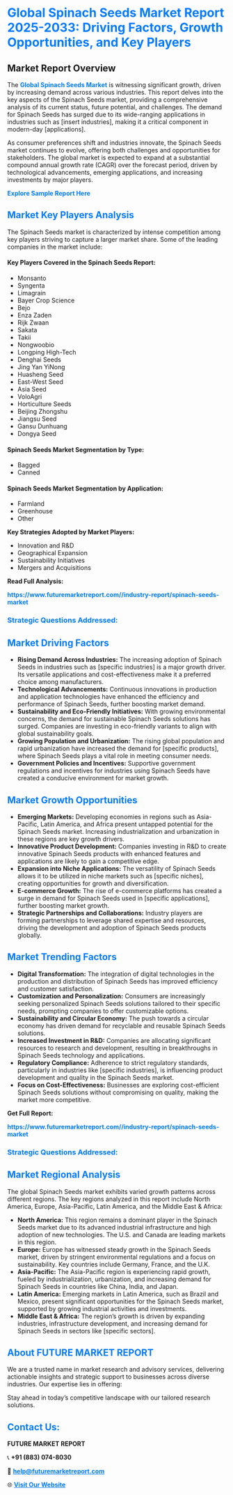 <h1 style="color: #007BFF;">Global Spinach Seeds Market Report 2025-2033: Driving Factors, Growth Opportunities, and Key Players</h1>

<section id="overview">
<h2>Market Report Overview</h2>
<p>The <a href="https://www.futuremarketreport.com//industry-report/spinach-seeds-market" style="color: #007BFF; text-decoration: none;"><strong>Global Spinach Seeds Market</strong></a> is witnessing significant growth, driven by increasing demand across various industries. This report delves into the key aspects of the Spinach Seeds market, providing a comprehensive analysis of its current status, future potential, and challenges. The demand for Spinach Seeds has surged due to its wide-ranging applications in industries such as [insert industries], making it a critical component in modern-day [applications].</p>
<p>As consumer preferences shift and industries innovate, the Spinach Seeds market continues to evolve, offering both challenges and opportunities for stakeholders. The global market is expected to expand at a substantial compound annual growth rate (CAGR) over the forecast period, driven by technological advancements, emerging applications, and increasing investments by major players.</p>
</section>

<section id="overview">
<p><a href="https://www.futuremarketreport.com//request-sample/reportId=90827" style="color: #007BFF; text-decoration: none;"><strong>Explore Sample Report Here</strong></a></p>
</section>

<section id="key-players">
<h2 style="color: #007BFF;">Market Key Players Analysis</h2>
<p>The Spinach Seeds market is characterized by intense competition among key players striving to capture a larger market share. Some of the leading companies in the market include:</p>
<h4>Key Players Covered in the Spinach Seeds Report:</h4>
<ul><li>Monsanto</li><li>Syngenta</li><li>Limagrain</li><li>Bayer Crop Science</li><li>Bejo</li><li>Enza Zaden</li><li>Rijk Zwaan</li><li>Sakata</li><li>Takii</li><li>Nongwoobio</li><li>Longping High-Tech</li><li>Denghai Seeds</li><li>Jing Yan YiNong</li><li>Huasheng Seed</li><li>East-West Seed</li><li>Asia Seed</li><li>VoloAgri</li><li>Horticulture Seeds</li><li>Beijing Zhongshu</li><li>Jiangsu Seed</li><li>Gansu Dunhuang</li><li>Dongya Seed</li></ul>
<h4>Spinach Seeds Market Segmentation by Type:</h4>
<ul><li>Bagged</li><li>Canned</li></ul>

<h4>Spinach Seeds Market Segmentation by Application:</h4>
<ul><li>Farmland</li><li>Greenhouse</li><li>Other</li></ul>
<p><strong>Key Strategies Adopted by Market Players:</strong></p>
<ul>
<li>Innovation and R&D</li>
<li>Geographical Expansion</li>
<li>Sustainability Initiatives</li>
<li>Mergers and Acquisitions</li>
</ul>
</section>

<section>
<p><strong>Read Full Analysis: </strong></p><a href="https://www.futuremarketreport.com//industry-report/spinach-seeds-market" style="color: #007BFF; text-decoration: none;"><strong>https://www.futuremarketreport.com//industry-report/spinach-seeds-market</strong></a>
<h3 style="color: #007BFF;">Strategic Questions Addressed:</h3>
</section>

<section id="driving-factors">
<h2 style="color: #007BFF;">Market Driving Factors</h2>
<ul>
<li><strong>Rising Demand Across Industries:</strong> The increasing adoption of Spinach Seeds in industries such as [specific industries] is a major growth driver. Its versatile applications and cost-effectiveness make it a preferred choice among manufacturers.</li>
<li><strong>Technological Advancements:</strong> Continuous innovations in production and application technologies have enhanced the efficiency and performance of Spinach Seeds, further boosting market demand.</li>
<li><strong>Sustainability and Eco-Friendly Initiatives:</strong> With growing environmental concerns, the demand for sustainable Spinach Seeds solutions has surged. Companies are investing in eco-friendly variants to align with global sustainability goals.</li>
<li><strong>Growing Population and Urbanization:</strong> The rising global population and rapid urbanization have increased the demand for [specific products], where Spinach Seeds plays a vital role in meeting consumer needs.</li>
<li><strong>Government Policies and Incentives:</strong> Supportive government regulations and incentives for industries using Spinach Seeds have created a conducive environment for market growth.</li>
</ul>
</section>

<section id="growth-opportunities">
<h2 style="color: #007BFF;">Market Growth Opportunities</h2>
<ul>
<li><strong>Emerging Markets:</strong> Developing economies in regions such as Asia-Pacific, Latin America, and Africa present untapped potential for the Spinach Seeds market. Increasing industrialization and urbanization in these regions are key growth drivers.</li>
<li><strong>Innovative Product Development:</strong> Companies investing in R&D to create innovative Spinach Seeds products with enhanced features and applications are likely to gain a competitive edge.</li>
<li><strong>Expansion into Niche Applications:</strong> The versatility of Spinach Seeds allows it to be utilized in niche markets such as [specific niches], creating opportunities for growth and diversification.</li>
<li><strong>E-commerce Growth:</strong> The rise of e-commerce platforms has created a surge in demand for Spinach Seeds used in [specific applications], further boosting market growth.</li>
<li><strong>Strategic Partnerships and Collaborations:</strong> Industry players are forming partnerships to leverage shared expertise and resources, driving the development and adoption of Spinach Seeds products globally.</li>
</ul>
</section>

<section id="trending-factors">
<h2 style="color: #007BFF;">Market Trending Factors</h2>
<ul>
<li><strong>Digital Transformation:</strong> The integration of digital technologies in the production and distribution of Spinach Seeds has improved efficiency and customer satisfaction.</li>
<li><strong>Customization and Personalization:</strong> Consumers are increasingly seeking personalized Spinach Seeds solutions tailored to their specific needs, prompting companies to offer customizable options.</li>
<li><strong>Sustainability and Circular Economy:</strong> The push towards a circular economy has driven demand for recyclable and reusable Spinach Seeds solutions.</li>
<li><strong>Increased Investment in R&D:</strong> Companies are allocating significant resources to research and development, resulting in breakthroughs in Spinach Seeds technology and applications.</li>
<li><strong>Regulatory Compliance:</strong> Adherence to strict regulatory standards, particularly in industries like [specific industries], is influencing product development and quality in the Spinach Seeds market.</li>
<li><strong>Focus on Cost-Effectiveness:</strong> Businesses are exploring cost-efficient Spinach Seeds solutions without compromising on quality, making the market more competitive.</li>
</ul>
</section>

<section>
<p><strong>Get Full Report: </strong></p><a href="https://www.futuremarketreport.com//industry-report/spinach-seeds-market" style="color: #007BFF; text-decoration: none;"><strong>https://www.futuremarketreport.com//industry-report/spinach-seeds-market</strong></a>
<h3 style="color: #007BFF;">Strategic Questions Addressed:</h3>
</section>


<section id="regional-analysis">
<h2 style="color: #007BFF;">Market Regional Analysis</h2>
<p>The global Spinach Seeds market exhibits varied growth patterns across different regions. The key regions analyzed in this report include North America, Europe, Asia-Pacific, Latin America, and the Middle East & Africa:</p>
<ul>
<li><strong>North America:</strong> This region remains a dominant player in the Spinach Seeds market due to its advanced industrial infrastructure and high adoption of new technologies. The U.S. and Canada are leading markets in this region.</li>
<li><strong>Europe:</strong> Europe has witnessed steady growth in the Spinach Seeds market, driven by stringent environmental regulations and a focus on sustainability. Key countries include Germany, France, and the U.K.</li>
<li><strong>Asia-Pacific:</strong> The Asia-Pacific region is experiencing rapid growth, fueled by industrialization, urbanization, and increasing demand for Spinach Seeds in countries like China, India, and Japan.</li>
<li><strong>Latin America:</strong> Emerging markets in Latin America, such as Brazil and Mexico, present significant opportunities for the Spinach Seeds market, supported by growing industrial activities and investments.</li>
<li><strong>Middle East & Africa:</strong> The region’s growth is driven by expanding industries, infrastructure development, and increasing demand for Spinach Seeds in sectors like [specific sectors].</li>
</ul>
</section>

<footer>
<h2 style="color: #007BFF;">About FUTURE MARKET REPORT</h2>
<p>We are a trusted name in market research and advisory services, delivering actionable insights and strategic support to businesses across diverse industries. Our expertise lies in offering:</p>

<p>Stay ahead in today’s competitive landscape with our tailored research solutions.</p>

<h2 style="color: #007BFF;">Contact Us:</h2>
<p><strong>FUTURE MARKET REPORT</strong></p>
<p>📞 <strong>+91 (883) 074-8030</strong></p>
<p>📧 <strong><a href="mailto:help@futuremarketreport.com" style="color: #007BFF;">help@futuremarketreport.com</a></strong></p>
<p>🌐 <strong><a href="https://www.futuremarketreport.com/" style="color: #007BFF;">Visit Our Website</a></strong></p>
</footer>